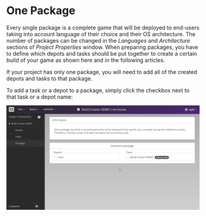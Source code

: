 # One Package

Every single package is a complete game that will be deployed to end-users taking into account language of their choice and their OS architecture. The number of packages can be changed in the *Languages* and *Architecture* sections of *Project Properties* window. When preparing packages, you have to define which depots and tasks should be put together to create a certain build of your game as shown here and in the following articles.

If your project has only one package, you will need to add all of the created depots and tasks to that package.

To add a task or a depot to a package, simply click the checkbox next to that task or a depot name:

![One Package](_assets/bc-one-package.gif)